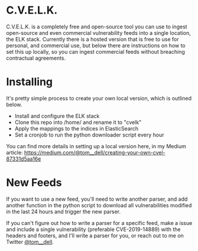 # C.V.E.L.K.

C.V.E.L.K. is a completely free and open-source tool you can use to ingest open-source and even commercial vulnerability feeds into a single location, the ELK stack. Currently there is a hosted version that is free to use for personal, and commercial use, but below there are instructions on how to set this up locally, so you can ingest commercial feeds without breaching contractual agreements.

# Installing 

It's pretty simple process to create your own local version, which is outlined below.

* Install and configure the ELK stack
* Clone this repo into /home/ and rename it to "cvelk"
* Apply the mappings to the indices in ElasticSearch
* Set a cronjob to run the python downloader script every hour

You can find more details in setting up a local version here, in my Medium article: https://medium.com/@tom__dell/creating-your-own-cvel-87331d5aa16e

# New Feeds 
If you want to use a new feed, you'll need to write another parser, and add another function in the python script to download all vulnerabilities modified in the last 24 hours and trigger the new parser.

If you can't figure out how to write a parser for a specific feed, make a issue and include a single vulnerability (preferable CVE-2019-14889) with the headers and footers, and I'll write a parser for you, or reach out to me on Twitter [@tom__dell](https://twitter.com/tom__dell).
